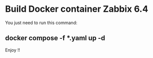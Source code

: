 # Build Docker container Zabbix 6.4

You just need to run this command:
## docker compose -f *.yaml up -d

Enjoy !!
